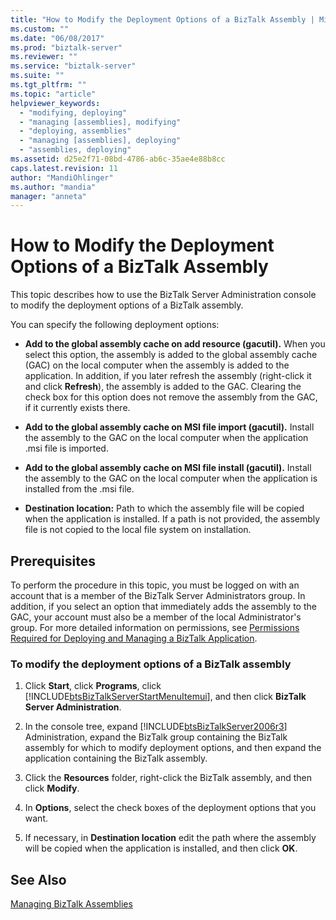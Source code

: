 ```yaml
---
title: "How to Modify the Deployment Options of a BizTalk Assembly | Microsoft Docs"
ms.custom: ""
ms.date: "06/08/2017"
ms.prod: "biztalk-server"
ms.reviewer: ""
ms.service: "biztalk-server"
ms.suite: ""
ms.tgt_pltfrm: ""
ms.topic: "article"
helpviewer_keywords: 
  - "modifying, deploying"
  - "managing [assemblies], modifying"
  - "deploying, assemblies"
  - "managing [assemblies], deploying"
  - "assemblies, deploying"
ms.assetid: d25e2f71-08bd-4786-ab6c-35ae4e88b8cc
caps.latest.revision: 11
author: "MandiOhlinger"
ms.author: "mandia"
manager: "anneta"
---
```

# How to Modify the Deployment Options of a BizTalk Assembly
This topic describes how to use the BizTalk Server Administration console to modify the deployment options of a BizTalk assembly.  
  
 You can specify the following deployment options:  
  
-   **Add to the global assembly cache on add resource (gacutil).** When you select this option, the assembly is added to the global assembly cache (GAC) on the local computer when the assembly is added to the application. In addition, if you later refresh the assembly (right-click it and click **Refresh**), the assembly is added to the GAC. Clearing the check box for this option does not remove the assembly from the GAC, if it currently exists there.  
  
-   **Add to the global assembly cache on MSI file import (gacutil).** Install the assembly to the GAC on the local computer when the application .msi file is imported.  
  
-   **Add to the global assembly cache on MSI file install (gacutil).** Install the assembly to the GAC on the local computer when the application is installed from the .msi file.  
  
-   **Destination location:** Path to which the assembly file will be copied when the application is installed. If a path is not provided, the assembly file is not copied to the local file system on installation.  
  
## Prerequisites  
 To perform the procedure in this topic, you must be logged on with an account that is a member of the BizTalk Server Administrators group. In addition, if you select an option that immediately adds the assembly to the GAC, your account must also be a member of the local Administrator's group. For more detailed information on permissions, see [Permissions Required for Deploying and Managing a BizTalk Application](../core/permissions-required-for-deploying-and-managing-a-biztalk-application.md).  
  
### To modify the deployment options of a BizTalk assembly  
  
1.  Click **Start**, click **Programs**, click [!INCLUDE[btsBizTalkServerStartMenuItemui](../includes/btsbiztalkserverstartmenuitemui-md.md)], and then click **BizTalk Server Administration**.  
  
2.  In the console tree, expand [!INCLUDE[btsBizTalkServer2006r3](../includes/btsbiztalkserver2006r3-md.md)] Administration, expand the BizTalk group containing the BizTalk assembly for which to modify deployment options, and then expand the application containing the BizTalk assembly.  
  
3.  Click the **Resources** folder, right-click the BizTalk assembly, and then click **Modify**.  
  
4.  In **Options**, select the check boxes of the deployment options that you want.  
  
5.  If necessary, in **Destination location** edit the path where the assembly will be copied when the application is installed, and then click **OK**.  
  
## See Also  
 [Managing BizTalk Assemblies](../core/managing-biztalk-assemblies.md)